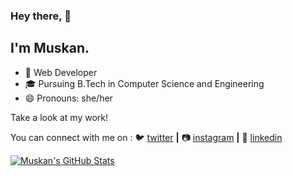 ### Hey there, 👋

## I'm Muskan. 

<!--
**goyalmuskan/goyalmuskan** is a ✨ _special_ ✨ repository because its `README.md` (this file) appears on your GitHub profile. -->

- 🔭 Web Developer
- 🎓 Pursuing B.Tech in Computer Science and Engineering
- 😄 Pronouns: she/her

Take a look at my work!

You can connect with me on :
🐦 [twitter][twitter] **|** 
📷 [instagram][instagram] **|** 
👔 [linkedin][linkedin]

[twitter]: https://twitter.com/muskangoyal_
[instagram]: https://instagram.com/muskan_goyal
[linkedin]: https://linkedin.com/in/goyalmuskan

<a href="https://github.com/goyalmuskan">
 <img align="center" src="https://github-readme-stats.vercel.app/api?username=goyalmuskan&show_icons=true&theme=light&line_height=27" alt="Muskan's GitHub Stats"/>
</a>
